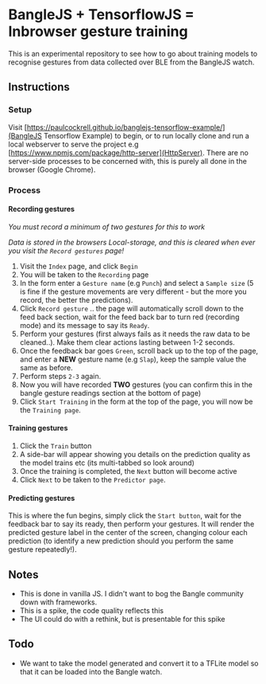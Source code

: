 # BangleJS + TensorflowJS = Inbrowser gesture training

This is an experimental repository to see how to go about training models to recognise gestures from data collected over BLE from the BangleJS watch.

## Instructions

### Setup

Visit [https://paulcockrell.github.io/banglejs-tensorflow-example/](BangleJS Tensorflow Example) to begin, or to run locally clone and run a local webserver to serve the project e.g [https://www.npmjs.com/package/http-server](HttpServer). There are no server-side processes to be concerned with, this is purely all done in the browser (Google Chrome).

### Process
#### Recording gestures

_You must record a minimum of two gestures for this to work_

_Data is stored in the browsers Local-storage, and this is cleared when ever you visit the `Record gestures` page!_

1. Visit the `Index` page, and click `Begin`
1. You will be taken to the `Recording` page
1. In the form enter a `Gesture name` (e.g `Punch`) and select a `Sample size` (5 is fine if the gesture movements are very different - but the more you record, the better the predictions).
1. Click `Record gesture` .. the page will automatically scroll down to the feed back section, wait for the feed back bar to turn red (recording mode) and its message to say its `Ready`.
1. Perform your gestures (first always fails as it needs the raw data to be cleaned..). Make them clear actions lasting between 1-2 seconds.
1. Once the feedback bar goes `Green`, scroll back up to the top of the page, and enter a **NEW** gesture name (e.g `Slap`), keep the sample value the same as before.
1. Perform steps `2-3` again.
1. Now you will have recorded **TWO** gestures (you can confirm this in the bangle gesture readings section at the bottom of page)
1. Click `Start Training` in the form at the top of the page, you will now be the `Training page`.

#### Training gestures

1. Click the `Train` button
1. A side-bar will appear showing you details on the prediction quality as the model trains etc (its multi-tabbed so look around)
1. Once the training is completed, the `Next` button will become active
1. Click `Next` to be taken to the `Predictor page`.

#### Predicting gestures

This is where the fun begins, simply click the `Start button`, wait for the feedback bar to say its ready, then perform your gestures.
It will render the predicted gesture label in the center of the screen, changing colour each prediction (to identify a new prediction should you perform the same gesture repeatedly!).

## Notes

* This is done in vanilla JS. I didn't want to bog the Bangle community down with frameworks.
* This is a spike, the code quality reflects this
* The UI could do with a rethink, but is presentable for this spike

## Todo

* We want to take the model generated and convert it to a TFLite model so that it can be loaded into the Bangle watch.
